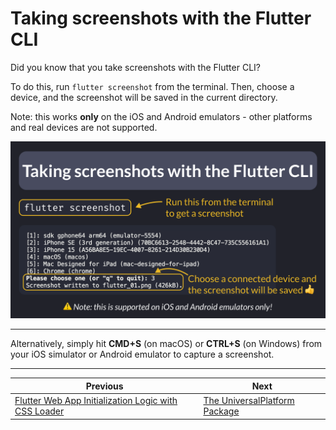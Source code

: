 # Taking screenshots with the Flutter CLI

Did you know that you take screenshots with the Flutter CLI?

To do this, run `flutter screenshot` from the terminal. Then, choose a device, and the screenshot will be saved in the current directory.

Note: this works **only** on the iOS and Android emulators - other platforms and real devices are not supported.

![](163.png)

<!--
flutter screenshot

[1]: sdk gphone64 arm64 (emulator-5554)
[2]: iPhone SE (3rd generation) (70BC6613-2548-4442-8C47-735C556161A1)
[3]: iPhone 15 (A56BA8E5-19EC-4007-8261-214D30B230D4)
[4]: macOS (macos)
[5]: Mac Designed for iPad (mac-designed-for-ipad)
[6]: Chrome (chrome)
Please choose one (or "q" to quit): 3
Screenshot written to flutter_01.png (426kB).

-->

---

Alternatively, simply hit **CMD+S** (on macOS) or **CTRL+S** (on Windows) from your iOS simulator or Android emulator to capture a screenshot.

---

| Previous | Next |
| -------- | ---- |
| [Flutter Web App Initialization Logic with CSS Loader](../0162-flutter-web-app-initialization-logic/index.md) | [The UniversalPlatform Package](../0164-universal-platform-package/index.md) |

<!-- TWITTER|https://x.com/biz84/status/1792839682688184433 -->
<!-- LINKEDIN|https://www.linkedin.com/posts/andreabizzotto_did-you-know-that-you-take-screenshots-with-activity-7204108295022788609-7A2p -->